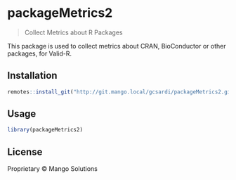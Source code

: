 


# packageMetrics2

> Collect Metrics about R Packages

This package is used to collect metrics about CRAN, BioConductor or other
  packages, for Valid-R.

## Installation


```r
remotes::install_git("http://git.mango.local/gcsardi/packageMetrics2.git")
```

## Usage


```r
library(packageMetrics2)
```

## License

Proprietary © Mango Solutions

